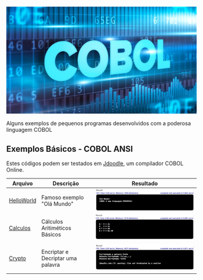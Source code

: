 ![COBOL Banner](./cobol-Banner.jpg)

Alguns exemplos de pequenos programas desenvolvidos com a poderosa linguagem COBOL

## Exemplos Básicos - COBOL ANSI

Estes códigos podem ser testados em [Jdoodle](https://www.jdoodle.com/execute-cobol-online/), um compilador COBOL Online.

| Arquivo                                                   | Descrição                                                | Resultado                                   | 
| --------------------------------------------------------- | ---------------------------------------------------------| ------------------------------------------- |
| [HelloWorld](./HelloWorld.cbl)                            | Famoso exemplo "Olá Mundo"                               | ![Resultado](./HelloWorld-Result-Short.png) |
| [Calculos](./Calculos.cbl)                                | Cálculos Aritiméticos Básicos                            | ![Resultado](./Calculos-Result-Short.png)   |
| [Crypto](./Crypto.cbl)                                    | Encriptar e Decriptar uma palavra                        | ![Resultado](./Cripto-Result-Short.png)     |
